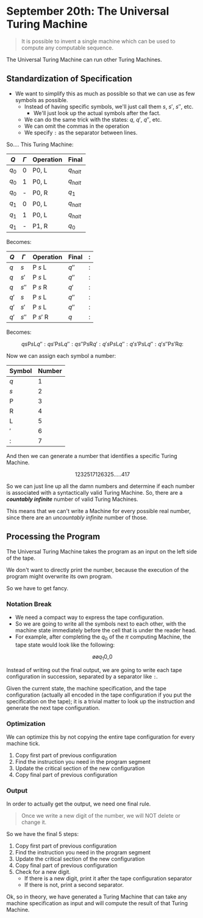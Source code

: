 # September 20th: The Universal Turing Machine

> It is possible to invent a single machine which can be used to compute any computable sequence.

The Universal Turing Machine can run other Turing Machines.

## Standardization of Specification

* We want to simplify this as much as possible so that we can use as few symbols as possible.
  * Instead of having specific symbols, we'll just call them $s$, $s'$, $s''$, etc.
    * We'll just look up the actual symbols after the fact.
  * We can do the same trick with the states: $q$, $q'$, $q''$, etc.
  * We can omit the commas in the operation
  * We specify `:` as the separator between lines.

So.... This Turing Machine:

$Q$   | $\Gamma$ | Operation | Final
---   | ---      | ---       | ---
$q_0$ | 0        | P0, L     | $q_{halt}$ 
$q_0$ | 1        | P0, L     | $q_{halt}$ 
$q_0$ | -        | P0, R     | $q_1$ 
$q_1$ | 0        | P0, L     | $q_{halt}$
$q_1$ | 1        | P0, L     | $q_{halt}$
$q_1$ | -        | P1, R     | $q_0$

Becomes:

$Q$   | $\Gamma$ | Operation | Final | :
---   | ---      | ---       | ---   | ---
$q$  | $s$       | P $s$ L    | $q''$ | :
$q$  | $s'$      | P $s$ L    | $q''$ | :
$q$  | $s''$     | P $s$ R    | $q'$  | :
$q'$ | $s$       | P $s$ L    | $q''$ | :
$q'$ | $s'$      | P $s$ L    | $q''$ | :
$q'$ | $s''$     | P $s'$ R   | $q$   | :

Becomes:

$$qs\text{P}s\text{L}q'':
qs'\text{P}s\text{L}q'':
qs''\text{P}s\text{R}q':
q's\text{P}s\text{L}q'':
q's'\text{P}s\text{L}q'':
q's''\text{P}s'\text{R}q:$$

Now we can assign each symbol a number:

Symbol | Number
---    | ---
$q$    | 1
$s$    | 2
P      | 3
R      | 4
L      | 5
$'$    | 6
:      | 7

And then we can generate a number that identifies a specific Turing Machine.

$$1232517126325.....417$$

So we can just line up all the damn numbers and determine if each number is associated with a syntactically valid Turing Machine. So, there are a ***countably infinite*** number of valid Turing Machines.

This means that we can't write a Machine for every possible real number, since there are an *uncountably infinite* number of those.

## Processing the Program

The Universal Turing Machine takes the program as an input on the left side of the tape.

We don't want to directly print the number, because the execution of the program might overwrite its own program.

So we have to get fancy.

### Notation Break

* We need a compact way to express the tape configuration.
* So we are going to write all the symbols next to each other, with the machine state immediately before the cell that is under the reader head.
* For example, after completing the $q_0$ of the $\pi$ computing Machine, the tape state would look like the following:

$$\text{\o\o} q_1 0 \_ 0$$

Instead of writing out the final output, we are going to write each tape configuration in succession, separated by a separator like `:`.

Given the current state, the machine specification, and the tape configuration (actually all encoded in the tape configuration if you put the specification on the tape); it is a trivial matter to look up the instruction and generate the next tape configuration.

### Optimization

We can optimize this by not copying the entire tape configuration for every machine tick.

1. Copy first part of previous configuration
2. Find the instruction you need in the program segment
3. Update the critical section of the new configuration
4. Copy final part of previous configuration

### Output

In order to actually get the output, we need one final rule.

> Once we write a new digit of the number, we will NOT delete or change it.

So we have the final 5 steps:

1. Copy first part of previous configuration
2. Find the instruction you need in the program segment
3. Update the critical section of the new configuration
4. Copy final part of previous configuration
5. Check for a new digit.
    * If there is a new digit, print it after the tape configuration separator
    * If there is not, print a second separator.


Ok, so in theory, we have generated a Turing Machine that can take any machine specification as input and will compute the result of that Turing Machine.
